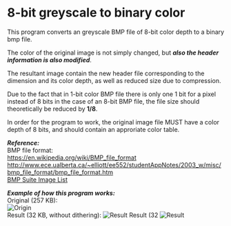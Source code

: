 # 8-bit greyscale to binary color

This program converts an greyscale BMP file of 8-bit color depth to a binary bmp file.

The color of the original image is not simply changed, but __*also the header information is also modified*__.

The resultant image contain the new header file corresponding to the dimension and its color depth, as well as reduced size due to compression.

Due to the fact that in 1-bit color BMP file there is only one 1 bit for a pixel instead of 8 bits in the case of an 8-bit BMP file, the file size should theoretically be reduced by **1/8**.

In order for the program to work, the original image file MUST have a color depth of 8 bits, and should contain an approriate color table.

__*Reference:*__\
BMP file format:\
https://en.wikipedia.org/wiki/BMP_file_format
http://www.ece.ualberta.ca/~elliott/ee552/studentAppNotes/2003_w/misc/bmp_file_format/bmp_file_format.htm \
[BMP Suite Image List](http://entropymine.com/jason/bmpsuite/bmpsuite/html/bmpsuite.html)

__*Example of how this program works:*__\
Original (257 KB):\
![Origin](https://i.imgur.com/BQNXv8T.png)\
Result (32 KB, without dithering):
![Result](https://i.imgur.com/CNEQaTm.png)
Result (32 
![Result](https://imgur.com/a/TLbpwBN)
